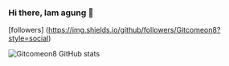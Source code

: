 ### Hi there, Iam agung 👋
[followers] (https://img.shields.io/github/followers/Gitcomeon8?style=social)
<!--
**Gitcomeon8/Gitcomeon8** is a ✨ _special_ ✨ repository because its `README.md` (this file) appears on your GitHub profile.

Here are some ideas to get you started:

- 🔭 I’m currently working on ...
- 🌱 I’m currently learning ...
- 👯 I’m looking to collaborate on ...
- 🤔 I’m looking for help with ...
- 💬 Ask me about ...
- 📫 How to reach me: ...
- 😄 Pronouns: ...
- ⚡ Fun fact: ...



-->




![Gitcomeon8 GitHub stats](https://github-readme-stats.vercel.app/api?username=Gitcomeon8&show_icons=true&theme=radical)
